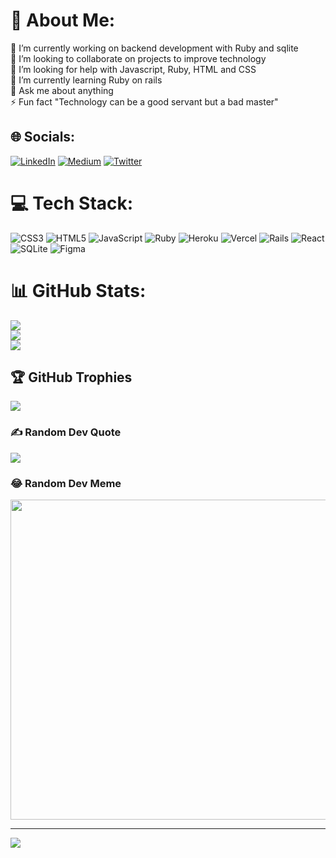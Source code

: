 # 💫 About Me:
🔭 I’m currently working on backend development with Ruby and sqlite<br>👯 I’m looking to collaborate on projects to improve technology <br>🤝 I’m looking for help with Javascript, Ruby, HTML and CSS<br>🌱 I’m currently learning Ruby on rails<br>💬 Ask me about anything<br>⚡ Fun fact "Technology can be a good servant but a bad master"


## 🌐 Socials:
[![LinkedIn](https://img.shields.io/badge/LinkedIn-%230077B5.svg?logo=linkedin&logoColor=white)](https://linkedin.com/in/https://www.linkedin.com/in/victor-mmulah-51666819b/) [![Medium](https://img.shields.io/badge/Medium-12100E?logo=medium&logoColor=white)](https://medium.com/@https://medium.com/@mmulahvictor) [![Twitter](https://img.shields.io/badge/Twitter-%231DA1F2.svg?logo=Twitter&logoColor=white)](https://twitter.com/@mmulahvictor) 

# 💻 Tech Stack:
![CSS3](https://img.shields.io/badge/css3-%231572B6.svg?style=flat&logo=css3&logoColor=white) ![HTML5](https://img.shields.io/badge/html5-%23E34F26.svg?style=flat&logo=html5&logoColor=white) ![JavaScript](https://img.shields.io/badge/javascript-%23323330.svg?style=flat&logo=javascript&logoColor=%23F7DF1E) ![Ruby](https://img.shields.io/badge/ruby-%23CC342D.svg?style=flat&logo=ruby&logoColor=white) ![Heroku](https://img.shields.io/badge/heroku-%23430098.svg?style=flat&logo=heroku&logoColor=white) ![Vercel](https://img.shields.io/badge/vercel-%23000000.svg?style=flat&logo=vercel&logoColor=white) ![Rails](https://img.shields.io/badge/rails-%23CC0000.svg?style=flat&logo=ruby-on-rails&logoColor=white) ![React](https://img.shields.io/badge/react-%2320232a.svg?style=flat&logo=react&logoColor=%2361DAFB) ![SQLite](https://img.shields.io/badge/sqlite-%2307405e.svg?style=flat&logo=sqlite&logoColor=white) 	![Figma](https://img.shields.io/badge/figma-%23F24E1E.svg?style=flat&logo=figma&logoColor=white)
# 📊 GitHub Stats:
![](https://github-readme-stats.vercel.app/api?username=mmulahvictor&theme=vue&hide_border=false&include_all_commits=true&count_private=true)<br/>
![](https://github-readme-streak-stats.herokuapp.com/?user=mmulahvictor&theme=vue&hide_border=false)<br/>
![](https://github-readme-stats.vercel.app/api/top-langs/?username=mmulahvictor&theme=vue&hide_border=false&include_all_commits=true&count_private=true&layout=compact)

## 🏆 GitHub Trophies
![](https://github-profile-trophy.vercel.app/?username=mmulahvictor&theme=monokai&no-frame=false&no-bg=true&margin-w=4)

### ✍️ Random Dev Quote
![](https://quotes-github-readme.vercel.app/api?type=horizontal&theme=radical)

### 😂 Random Dev Meme
<img src="https://random-memer.herokuapp.com/" width="512px"/>

---
[![](https://visitcount.itsvg.in/api?id=mmulahvictor&icon=0&color=0)](https://visitcount.itsvg.in)
